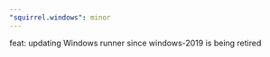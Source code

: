 ```yaml
---
"squirrel.windows": minor
---
```


feat: updating Windows runner since windows-2019 is being retired
